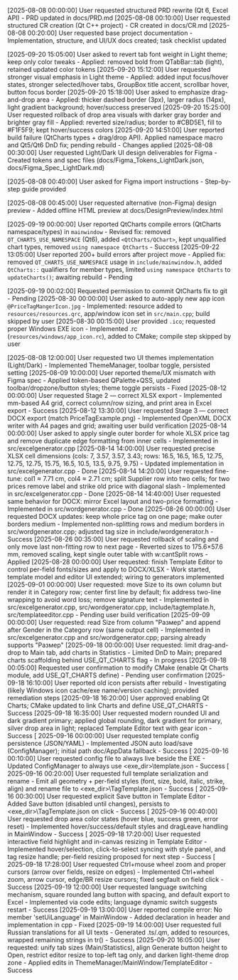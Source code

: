 [2025-08-08 00:00:00] User requested structured PRD rewrite (Qt 6, Excel API) - PRD updated in docs/PRD.md
[2025-08-08 00:10:00] User requested structured CR creation (Qt C++ project) - CR created in docs/CR.md
[2025-08-08 00:20:00] User requested base project documentation - Implementation, structure, and UI/UX docs created; task checklist updated

[2025-09-20 15:05:00] User asked to revert tab font weight in Light theme; keep only color tweaks - Applied: removed bold from QTabBar::tab (light), retained updated color tokens
[2025-09-20 15:12:00] User requested stronger visual emphasis in Light theme - Applied: added input focus/hover states, stronger selected/hover tabs, GroupBox title accent, scrollbar hover, button focus border
[2025-09-20 15:18:00] User asked to emphasize drag-and-drop area - Applied: thicker dashed border (3px), larger radius (14px), light gradient background; hover/success preserved
[2025-09-20 15:25:00] User requested rollback of drop area visuals with darker gray border and brighter gray fill - Applied: reverted size/radius; border to #CBD5E1, fill to #F1F5F9; kept hover/success colors
[2025-09-20 14:51:00] User reported build failure (QtCharts types + drag/drop API). Applied namespace macro and Qt5/Qt6 DnD fix; pending rebuild - Changes applied
[2025-08-08 00:30:00] User requested Light/Dark UI design deliverables for Figma - Created tokens and spec files (docs/Figma_Tokens_LightDark.json, docs/Figma_Spec_LightDark.md)

[2025-08-08 00:40:00] User asked for Figma import instructions - Step-by-step guide provided

[2025-08-08 00:45:00] User requested alternative (non-Figma) design preview - Added offline HTML preview at docs/DesignPreview/index.html

[2025-09-19 00:00:00] User reported QtCharts compile errors (QtCharts namespace/types) in `mainwindow` - Revised fix: removed `QT_CHARTS_USE_NAMESPACE` (Qt6), added `<QtCharts/QChart>`, kept unqualified chart types, removed `using namespace QtCharts` - Success
[2025-09-22 13:05:00] User reported 200+ build errors after project move - Applied fix: removed `QT_CHARTS_USE_NAMESPACE` usage in `include/mainwindow.h`, added `QtCharts::` qualifiers for member types, limited `using namespace QtCharts` to `updateCharts()`; awaiting rebuild - Pending

[2025-09-19 00:02:00] Requested permission to commit QtCharts fix to git - Pending
[2025-08-30 00:00:00] User asked to auto-apply new app icon `@PriceTagMangerIcon.jpg` - Implemented: resource added to `resources/resources.qrc`, app/window icon set in `src/main.cpp`; build skipped by user
[2025-08-30 00:15:00] User provided `.ico`; requested proper Windows EXE icon - Implemented .rc (`resources/windows/app_icon.rc`), added to CMake; compile step skipped by user

[2025-08-08 12:00:00] User requested two UI themes implementation (Light/Dark) - Implemented ThemeManager, toolbar toggle, persisted setting
[2025-08-09 10:00:00] User reported theme/UX mismatch with Figma spec - Applied token-based QPalette+QSS, updated toolbar/dropzone/button styles; theme toggle persists - Fixed
[2025-08-12 00:00:00] User requested Stage 2 — correct XLSX export - Implemented mm-based A4 grid, correct column/row sizing, and print area in Excel export - Success
[2025-08-12 13:30:00] User requested Stage 3 — correct DOCX export (match PriceTagExample.png) - Implemented OpenXML DOCX writer with A4 pages and grid; awaiting user build verification
[2025-08-14 00:00:00] User asked to apply single outer border for whole XLSX price tag and remove duplicate edge formatting from inner cells - Implemented in src/excelgenerator.cpp
[2025-08-14 14:00:00] User requested precise XLSX cell dimensions (cols: 7, 3.57, 3.57, 3.43; rows: 16.5, 16.5, 16.5, 12.75, 12.75, 12.75, 15.75, 16.5, 10.5, 13.5, 9.75, 9.75) - Updated implementation in src/excelgenerator.cpp - Done
[2025-08-14 14:20:00] User requested fine-tune: col1 ≈ 7.71 cm, col4 ≈ 2.71 cm; split Supplier row into two cells; for two prices remove label and strike old price with diagonal slash - Implemented in src/excelgenerator.cpp - Done
[2025-08-14 14:40:00] User requested same behavior for DOCX: mirror Excel layout and two-price formatting - Implemented in src/wordgenerator.cpp - Done
[2025-08-26 00:00:00] User requested DOCX updates: keep whole price tag on one page; make outer borders medium - Implemented non-splitting rows and medium borders in src/wordgenerator.cpp; adjusted tag size in include/wordgenerator.h - Success
[2025-08-26 00:35:00] User requested rollback of scaling and only move last non-fitting row to next page - Reverted sizes to 175.6×57.6 mm, removed scaling, kept single outer table with w:cantSplit rows - Applied
[2025-08-28 00:00:00] User requested: finish Template Editor to control per-field fonts/sizes and apply to DOCX/XLSX - Work started, template model and editor UI extended; wiring to generators implemented
[2025-09-01 00:00:00] User requested: move Size to its own column but render it in Category row; center first line by default; fix address two-line wrapping to avoid word loss; remove signature text - Implemented in src/excelgenerator.cpp, src/wordgenerator.cpp, include/tagtemplate.h, src/templateeditor.cpp - Pending user build verification
[2025-09-09 00:00:00] User requested: read Size from column "Размер" and append after Gender in the Category row (same output cell) - Implemented in src/excelgenerator.cpp and src/wordgenerator.cpp; parsing already supports "Размер"
[2025-09-18 00:00:00] User requested: limit drag-and-drop to Main tab, add charts in Statistics - Limited DnD to Main; prepared charts scaffolding behind USE_QT_CHARTS flag - In progress
[2025-09-18 00:05:00] Requested user confirmation to modify CMake (enable Qt Charts module, add USE_QT_CHARTS define) - Pending user confirmation
[2025-09-18 16:10:00] User reported old icon persists after rebuild - Investigating (likely Windows icon cache/exe name/version caching); provided remediation steps
[2025-09-18 16:20:00] User approved enabling Qt Charts; CMake updated to link Charts and define USE_QT_CHARTS - Success
[2025-09-18 16:35:00] User requested modern rounded UI and dark gradient primary; applied global rounding, dark gradient for primary, silver drop area in light; replaced Template Editor text with gear icon - Success
[
2025-09-16 00:00:00] User requested template config persistence (JSON/YAML) - Implemented JSON auto load/save (ConfigManager); initial path doc/AppData fallback - Success
[
2025-09-16 00:10:00] User requested config file to always live beside the EXE - Updated ConfigManager to always use <exe_dir>\template.json - Success
[
2025-09-16 00:20:00] User requested full template serialization and rename - Emit all geometry + per-field styles (font, size, bold, italic, strike, align) and rename file to <exe_dir>\TagTemplate.json - Success
[
2025-09-16 00:30:00] User requested explicit Save button in Template Editor - Added Save button (disabled until changes), persists to <exe_dir>\TagTemplate.json on click - Success
[
2025-09-16 00:40:00] User requested drop area color states (hover blue, success green, error reset) - Implemented hover/success/default styles and dragLeave handling in MainWindow - Success
[
2025-09-18 17:20:00] User requested interactive field highlight and in-canvas resizing in Template Editor - Implemented hover/selection, click-to-select syncing with style panel, and tag resize handle; per-field resizing proposed for next step - Success
[
2025-09-18 17:28:00] User requested Ctrl+mouse wheel zoom and proper cursors (arrow over fields, resize on edges) - Implemented Ctrl+wheel zoom, arrow cursor, edge/BR resize cursors; fixed segfault on field click - Success
[2025-09-19 12:00:00] User requested language switching mechanism, square rounded lang button with spacing, and default export to Excel - Implemented via code edits; language dynamic switch suggests restart - Success
[2025-09-19 13:00:00] User reported compile error: No member 'setUiLanguage' in MainWindow - Added declaration in header and implementation in cpp - Fixed
[2025-09-19 14:00:00] User requested full Russian translations for all UI texts - Generated .ts/.qm, added to resources, wrapped remaining strings in tr() - Success
[2025-09-20 16:05:00] User requested: unify tab sizes (Main/Statistics), align Generate button height to Open, restrict editor resize to top-left tag only, and darken light-theme drop zone - Applied edits in ThemeManager/MainWindow/TemplateEditor - Success
